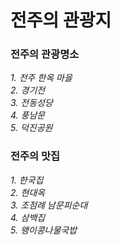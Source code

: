 # 전주의 관광지

### 전주의 관광명소

*1. 전주 한옥 마을* <br>
*2. 경기전* <br>
*3. 전동성당* <br>
*4. 풍남문* <br>
*5. 덕진공원* 


### 전주의 맛집

*1. 한국집* <br>
*2. 현대옥* <br>
*3. 조점례 남문피순대* <br>
*4. 삼백집* <br>
*5. 왱이콩나물국밥* 